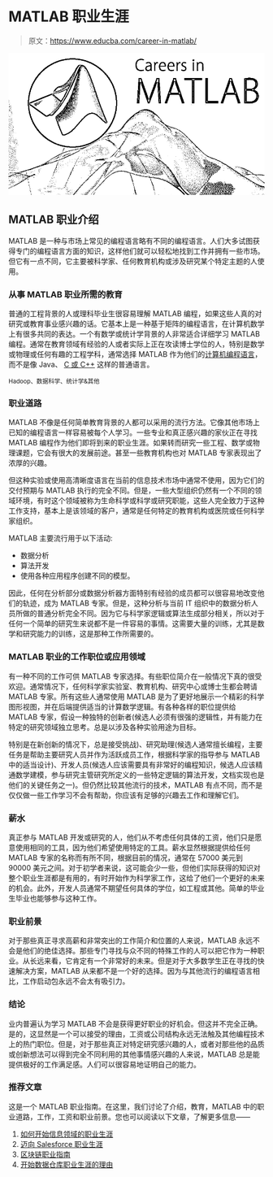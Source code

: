 # MATLAB 职业生涯

> 原文：<https://www.educba.com/career-in-matlab/>

![Career-in-MATLAB](img/e5b289f8b70a752808e43231c6f82ab1.png)



## MATLAB 职业介绍

MATLAB 是一种与市场上常见的编程语言略有不同的编程语言。人们大多试图获得专门的编程语言方面的知识，这样他们就可以轻松地找到工作并拥有一些市场。但它有一点不同，它主要被科学家、任何教育机构或涉及研究某个特定主题的人使用。

### 从事 MATLAB 职业所需的教育

普通的工程背景的人或理科毕业生很容易理解 MATLAB 编程，如果这些人真的对研究或教育事业感兴趣的话。它基本上是一种基于矩阵的编程语言，在计算机数学上有很多共同的表达。一个有数学或统计学背景的人非常适合详细学习 MATLAB 编程。通常在教育领域有经验的人或者实际上正在攻读博士学位的人，特别是数学或物理或任何有趣的工程学科，通常选择 MATLAB 作为他们的[计算机编程语言](https://www.educba.com/computer-programming-language/)，而不是像 Java、 [C 或 C++](https://www.educba.com/c-vs-c-plus-plus/) 这样的普通语言。

<small>Hadoop、数据科学、统计学&其他</small>

### 职业道路

MATLAB 不像是任何简单教育背景的人都可以采用的流行方法。它像其他市场上已知的编程语言一样容易被每个人学习。一些专业和真正感兴趣的家伙正在寻找 MATLAB 编程作为他们即将到来的职业生涯。如果转而研究一些工程、数学或物理课题，它会有很大的发展前途。甚至一些教育机构也对 MATLAB 专家表现出了浓厚的兴趣。

但这种实验或使用高清晰度语言在当前的信息技术市场中通常不使用，因为它们的交付预期与 MATLAB 执行的完全不同。但是，一些大型组织仍然有一个不同的领域环境，有时这个领域被称为生命科学或科学或研究职能，这些人完全致力于这种工作支持，基本上是该领域的客户，通常是任何特定的教育机构或医院或任何科学家组织。

MATLAB 主要流行用于以下活动:

*   数据分析
*   算法开发
*   使用各种应用程序创建不同的模型。

因此，任何在分析部分或数据分析器方面特别有经验的成员都可以很容易地改变他们的轨迹，成为 MATLAB 专家。但是，这种分析与当前 IT 组织中的数据分析人员所做的普通分析完全不同。因为它与科学家逻辑或算法生成部分相关，所以对于任何一个简单的研究生来说都不是一件容易的事情。这需要大量的训练，尤其是数学和研究能力的训练，这是那种工作所需要的。

### MATLAB 职业的工作职位或应用领域

有一种不同的工作可供 MATLAB 专家选择。有些职位简介在一般情况下真的很受欢迎。通常情况下，任何科学家实验室、教育机构、研究中心或博士生都会聘请 MATLAB 专家。所有这些人通常使用 MATLAB 是为了更好地展示一个精彩的科学图形视图，并在后端提供适当的计算数学逻辑。有各种各样的职位提供给 MATLAB 专家，假设一种独特的创新者(候选人必须有很强的逻辑性，并有能力在特定的研究领域独立思考。总是以涉及各种实验用途为目标。

特别是在新创新的情况下，总是接受挑战)、研究助理(候选人通常擅长编程，主要任务是帮助主要研究人员并作为活跃成员工作，根据科学家的指导参与 MATLAB 中的适当设计)、开发人员(候选人应该需要具有非常好的编程知识，候选人应该精通数学建模，参与研究主管研究所定义的一些特定逻辑的算法开发，文档实现也是他们的关键任务之一)。但仍然比较其他流行的技术，MATLAB 有点不同，而不是仅仅做一些工作学习不会有帮助，你应该有足够的兴趣去工作和理解它们。

### 薪水

真正参与 MATLAB 开发或研究的人，他们从不考虑任何具体的工资，他们只是愿意使用相同的工具，因为他们希望使用特定的工具。薪水显然根据提供给任何 MATLAB 专家的名称而有所不同，根据目前的情况，通常在 57000 美元到 90000 美元之间。对于初学者来说，这可能会少一些，但他们实际获得的知识对整个职业生涯都是有用的，有时开始作为科学家工作，这给了他们一个更好的未来的机会。此外，开发人员通常不期望任何具体的学位，如工程或其他。简单的毕业生毕业也能够参与这种工作。

### 职业前景

对于那些真正寻求高薪和非常突出的工作简介和位置的人来说，MATLAB 永远不会是他们的绝佳选择。那些专门寻找与众不同的特殊工作的人可以把它作为一种职业。从长远来看，它肯定有一个非常好的未来。但是对于大多数学生正在寻找的快速解决方案，MATLAB 从来都不是一个好的选择。因为与其他流行的编程语言相比，工作启动包永远不会太有吸引力。

### 结论

业内普遍认为学习 MATLAB 不会是获得更好职业的好机会。但这并不完全正确。是的，这显然是一个可以接受的理由，工资或公司结构永远无法触及其他编程技术上的热门职位。但是，对于那些真正对特定研究感兴趣的人，或者对那些他的品质或创新想法可以得到完全不同利用的其他事情感兴趣的人来说，MATLAB 总是能提供极好的工作满足感。人们可以很容易地证明自己的能力。

### 推荐文章

这是一个 MATLAB 职业指南。在这里，我们讨论了介绍，教育，MATLAB 中的职业道路，工作，工资和职业前景。您也可以阅读以下文章，了解更多信息——

1.  [如何开始信息领域的职业生涯](https://www.educba.com/careers-in-informatica/)
2.  [迈向 Salesforce 职业生涯](https://www.educba.com/careers-in-salesforce/)
3.  [区块链职业指南](https://www.educba.com/careers-in-blockchain/)
4.  [开始数据仓库职业生涯的理由](https://www.educba.com/career-in-data-warehousing/)





